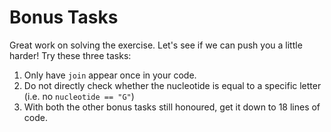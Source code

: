 # Bonus Tasks

Great work on solving the exercise.
Let's see if we can push you a little harder!
Try these three tasks:

1. Only have `join` appear once in your code.
2. Do not directly check whether the nucleotide is equal to a specific letter (i.e. no `nucleotide == "G"`)
3. With both the other bonus tasks still honoured, get it down to 18 lines of code.
